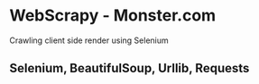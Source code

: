 # WebScrapy - Monster.com
Crawling client side render using Selenium

## Selenium, BeautifulSoup, Urllib, Requests
